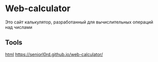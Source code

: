 # Web-calculator <br>

Это сайт калькулятор, разработанный для вычислительных операций над числами <br>

## Tools
[html](https://www.flaticon.com/free-icon/html_1051277) 
https://seniorl0rd.github.io/web-calculator/
 